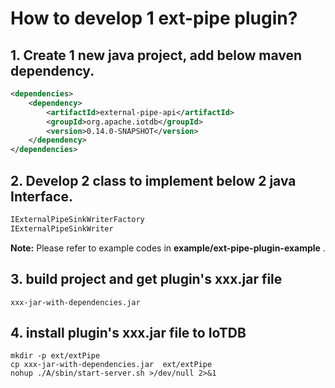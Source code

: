 <!--

    Licensed to the Apache Software Foundation (ASF) under one
    or more contributor license agreements.  See the NOTICE file
    distributed with this work for additional information
    regarding copyright ownership.  The ASF licenses this file
    to you under the Apache License, Version 2.0 (the
    "License"); you may not use this file except in compliance
    with the License.  You may obtain a copy of the License at
    
        http://www.apache.org/licenses/LICENSE-2.0
    
    Unless required by applicable law or agreed to in writing,
    software distributed under the License is distributed on an
    "AS IS" BASIS, WITHOUT WARRANTIES OR CONDITIONS OF ANY
    KIND, either express or implied.  See the License for the
    specific language governing permissions and limitations
    under the License.

-->

# How to develop 1 ext-pipe plugin?

## 1. Create 1 new java project, add below maven dependency.

```xml
<dependencies>
    <dependency>
        <artifactId>external-pipe-api</artifactId>
        <groupId>org.apache.iotdb</groupId>
        <version>0.14.0-SNAPSHOT</version>
    </dependency>
</dependencies>
```

## 2. Develop 2 class to implement below 2 java Interface.

```java
IExternalPipeSinkWriterFactory
IExternalPipeSinkWriter
```

**Note:** Please refer to example codes in **example/ext-pipe-plugin-example** .


## 3. build project and get plugin's  xxx.jar file

```shell
xxx-jar-with-dependencies.jar
```


## 4. install plugin's xxx.jar file to IoTDB

```shell
mkdir -p ext/extPipe
cp xxx-jar-with-dependencies.jar  ext/extPipe
nohup ./A/sbin/start-server.sh >/dev/null 2>&1
```

